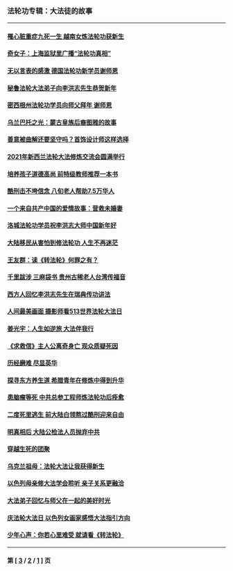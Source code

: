 ### 法轮功专辑：大法徒的故事
---
#### [罹心脏重症九死一生 越南女炼法轮功获新生](../../pages/nf1147481/n13732766.md?07110430) 
#### [奇女子：上海监狱里广播“法轮功真相”](../../pages/nf1147481/n13726443.md?07110430) 
#### [无以言表的感激 德国法轮功新学员谢师恩](../../pages/nf1147481/n13543790.md?07110430) 
#### [秘鲁法轮大法弟子向李洪志先生恭贺新年](../../pages/nf1147481/n13540182.md?07110430) 
#### [密西根州法轮功学员向师父拜年 谢师恩](../../pages/nf1147481/n13538183.md?07110430) 
#### [乌兰巴托之光：蒙古皇族后裔图雅的故事](../../pages/nf1147481/n13155759.md?07110430) 
#### [善意被曲解还要坚守吗？首饰设计师这样选择](../../pages/nf1147481/n13077575.md?07110430) 
#### [2021年新西兰法轮大法修炼交流会圆满举行](../../pages/nf1147481/n13033149.md?07110430) 
#### [培养孩子道德高尚 前特级教师推荐一本书](../../pages/nf1147481/n12938640.md?07110430) 
#### [酷刑击不垮信念 八旬老人帮助7.5万华人](../../pages/nf1147481/n12880712.md?07110430) 
#### [一个来自共产中国的爱情故事：营救未婚妻](../../pages/nf1147481/n12778386.md?07110430) 
#### [洛城法轮功学员祝李洪志大师中国新年好](../../pages/nf1147481/n12724685.md?07110430) 
#### [大陆移民从害怕到修法轮功 人生不再迷茫](../../pages/nf1147481/n12414325.md?07110430) 
#### [王友群：读《转法轮》何罪之有？](../../pages/nf1147481/n12408647.md?07110430) 
#### [千里跋涉 三麻袋书 贵州古稀老人台湾传福音](../../pages/nf1147481/n12198750.md?07110430) 
#### [西方人回忆李洪志先生在瑞典传功讲法](../../pages/nf1147481/n12099607.md?07110430) 
#### [人间最美画面 摄影师看513世界法轮大法日](../../pages/nf1147481/n12094118.md?07110430) 
#### [姜光宇：人生如逆旅 大法伴我行](../../pages/nf1147481/n12088664.md?07110430) 
#### [《求救信》主人公离奇身亡 观众质疑死因](../../pages/nf1147481/n11845215.md?07110430) 
#### [历经磨难 尽显英华](../../pages/nf1147481/n11723297.md?07110430) 
#### [探寻东方养生道 希腊青年在修炼中得到升华](../../pages/nf1147481/n11494502.md?07110430) 
#### [患脑瘤等死 中共总参工程师炼法轮功后痊愈](../../pages/nf1147481/n11466682.md?07110430) 
#### [二度死里逃生 前大陆白领熬过酷刑迎来自由](../../pages/nf1147481/n11368594.md?07110430) 
#### [明真相后 大陆公检法人员抛弃中共](../../pages/nf1147481/n11358618.md?07110430) 
#### [穿越生死的团聚](../../pages/nf1147481/n11258922.md?07110430) 
#### [乌克兰祖母：法轮大法让我获得新生](../../pages/nf1147481/n11269457.md?07110430) 
#### [以色列母亲修大法学会聆听 亲子关系更融洽](../../pages/nf1147481/n11268195.md?07110430) 
#### [大法弟子回忆与师父在一起的美好时光](../../pages/nf1147481/n11267759.md?07110430) 
#### [庆法轮大法日 以色列女画家感悟大法指引方向](../../pages/nf1147481/n11267735.md?07110430) 
#### [少年心声：你若心里难受 就请看《转法轮》](../../pages/nf1147481/n11267496.md?07110430) 

---
#### 第 [ [3](./3.md?07110430) / [2](./2.md?07110430) / [1](./1.md?07110430) ] 页
